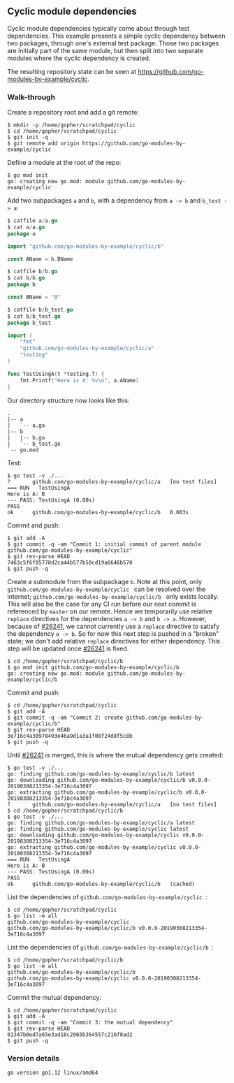 <!-- __JSON: gobin -m -run myitcv.io/cmd/egrunner script.sh # LONG ONLINE

## Cyclic module dependencies

Cyclic module dependencies typically come about through test dependencies. This example presents a simple cyclic
dependency between two packages, through one's external test package. Those two packages are initially part of the same
module, but then split into two separate modules where the cyclic dependency is created.

The resulting repository state can be seen at {{PrintOut "repo"}}.

### Walk-through

Create a repository root and add a git remote:

```
{{PrintBlock "setup" -}}
```

Define a module at the root of the repo:

```
{{PrintBlock "define repo root module" -}}
```

Add two subpackages `a` and `b`, with a dependency from `a -> b` and `b_test -> a`:

```go
{{PrintBlock "cat a" -}}
```

```go
{{PrintBlock "cat b" -}}
```

```go
{{PrintBlock "cat b_test" -}}
```

Our directory structure now looks like this:

```
{{PrintBlockOut "tree" -}}
```

Test:

```
{{PrintBlock "test" -}}
```

Commit and push:

```
{{PrintBlock "commit and push" -}}
```

Create a submodule from the subpackage `b`. Note at this point, only `{{PrintBlockOut "module"}}` can be resolved over
the internet; `{{PrintBlockOut "moduleb"}}` only exists locally. This will also be the case for any CI run before our
next commit is referenced by `master` on our remote. Hence we temporarily use relative `replace` directives for the
dependencies `a -> b` and `b -> a`. However, because of [#26241](https://github.com/golang/go/issues/26241), we cannot
currently use a `replace` directive to satisfy the dependency `a -> b`. So for now this next step is pushed in a "broken"
state; we don't add relative `replace` directives for either dependency. This step will be updated once
[#26241](https://github.com/golang/go/issues/26241) is fixed.

```
{{PrintBlock "create submodule from b" -}}
```

Commit and push:

```
{{PrintBlock "commit and push b submodule" -}}
```

Until [#26241](https://github.com/golang/go/issues/26241) is merged, this is where the mutual dependency gets created:

```
{{PrintBlock "create mutual dependency" -}}
```

List the dependencies of `{{PrintBlockOut "module"}}`:

```
{{PrintBlock "list root dependencies" -}}
```

List the dependencies of `{{PrintBlockOut "moduleb"}}`:

```
{{PrintBlock "list b dependencies" -}}
```

Commit the mutual dependency:

```
{{PrintBlock "commit mutual dependency" -}}
```

### Version details

```
{{PrintBlockOut "version details" -}}
```

-->

## Cyclic module dependencies

Cyclic module dependencies typically come about through test dependencies. This example presents a simple cyclic
dependency between two packages, through one's external test package. Those two packages are initially part of the same
module, but then split into two separate modules where the cyclic dependency is created.

The resulting repository state can be seen at https://github.com/go-modules-by-example/cyclic.

### Walk-through

Create a repository root and add a git remote:

```
$ mkdir -p /home/gopher/scratchpad/cyclic
$ cd /home/gopher/scratchpad/cyclic
$ git init -q
$ git remote add origin https://github.com/go-modules-by-example/cyclic
```

Define a module at the root of the repo:

```
$ go mod init
go: creating new go.mod: module github.com/go-modules-by-example/cyclic
```

Add two subpackages `a` and `b`, with a dependency from `a -> b` and `b_test -> a`:

```go
$ catfile a/a.go
$ cat a/a.go
package a

import "github.com/go-modules-by-example/cyclic/b"

const AName = b.BName
```

```go
$ catfile b/b.go
$ cat b/b.go
package b

const BName = "B"
```

```go
$ catfile b/b_test.go
$ cat b/b_test.go
package b_test

import (
	"fmt"
	"github.com/go-modules-by-example/cyclic/a"
	"testing"
)

func TestUsingA(t *testing.T) {
	fmt.Printf("Here is A: %v\n", a.AName)
}
```

Our directory structure now looks like this:

```
.
|-- a
|   `-- a.go
|-- b
|   |-- b.go
|   `-- b_test.go
`-- go.mod
```

Test:

```
$ go test -v ./...
?   	github.com/go-modules-by-example/cyclic/a	[no test files]
=== RUN   TestUsingA
Here is A: B
--- PASS: TestUsingA (0.00s)
PASS
ok  	github.com/go-modules-by-example/cyclic/b	0.003s
```

Commit and push:

```
$ git add -A
$ git commit -q -am "Commit 1: initial commit of parent module github.com/go-modules-by-example/cyclic"
$ git rev-parse HEAD
7463c5f6f05778d2ca44b577b50cd19a6646b570
$ git push -q
```

Create a submodule from the subpackage `b`. Note at this point, only `github.com/go-modules-by-example/cyclic
` can be resolved over
the internet; `github.com/go-modules-by-example/cyclic/b
` only exists locally. This will also be the case for any CI run before our
next commit is referenced by `master` on our remote. Hence we temporarily use relative `replace` directives for the
dependencies `a -> b` and `b -> a`. However, because of [#26241](https://github.com/golang/go/issues/26241), we cannot
currently use a `replace` directive to satisfy the dependency `a -> b`. So for now this next step is pushed in a "broken"
state; we don't add relative `replace` directives for either dependency. This step will be updated once
[#26241](https://github.com/golang/go/issues/26241) is fixed.

```
$ cd /home/gopher/scratchpad/cyclic/b
$ go mod init github.com/go-modules-by-example/cyclic/b
go: creating new go.mod: module github.com/go-modules-by-example/cyclic/b
```

Commit and push:

```
$ cd /home/gopher/scratchpad/cyclic
$ git add -A
$ git commit -q -am "Commit 2: create github.com/go-modules-by-example/cyclic/b"
$ git rev-parse HEAD
3e716c4a30978493e46a9d1a3a1f08f24d8f5c8b
$ git push -q
```

Until [#26241](https://github.com/golang/go/issues/26241) is merged, this is where the mutual dependency gets created:

```
$ go test -v ./...
go: finding github.com/go-modules-by-example/cyclic/b latest
go: downloading github.com/go-modules-by-example/cyclic/b v0.0.0-20190308213354-3e716c4a3097
go: extracting github.com/go-modules-by-example/cyclic/b v0.0.0-20190308213354-3e716c4a3097
?   	github.com/go-modules-by-example/cyclic/a	[no test files]
$ cd /home/gopher/scratchpad/cyclic/b
$ go test -v ./...
go: finding github.com/go-modules-by-example/cyclic/a latest
go: finding github.com/go-modules-by-example/cyclic latest
go: downloading github.com/go-modules-by-example/cyclic v0.0.0-20190308213354-3e716c4a3097
go: extracting github.com/go-modules-by-example/cyclic v0.0.0-20190308213354-3e716c4a3097
=== RUN   TestUsingA
Here is A: B
--- PASS: TestUsingA (0.00s)
PASS
ok  	github.com/go-modules-by-example/cyclic/b	(cached)
```

List the dependencies of `github.com/go-modules-by-example/cyclic
`:

```
$ cd /home/gopher/scratchpad/cyclic
$ go list -m all
github.com/go-modules-by-example/cyclic
github.com/go-modules-by-example/cyclic/b v0.0.0-20190308213354-3e716c4a3097
```

List the dependencies of `github.com/go-modules-by-example/cyclic/b
`:

```
$ cd /home/gopher/scratchpad/cyclic/b
$ go list -m all
github.com/go-modules-by-example/cyclic/b
github.com/go-modules-by-example/cyclic v0.0.0-20190308213354-3e716c4a3097
```

Commit the mutual dependency:

```
$ cd /home/gopher/scratchpad/cyclic
$ git add -A
$ git commit -q -am "Commit 3: the mutual dependency"
$ git rev-parse HEAD
01347b0ed7a65e3ad18c2965b364557c216f8ad2
$ git push -q
```

### Version details

```
go version go1.12 linux/amd64
```

<!-- END -->
